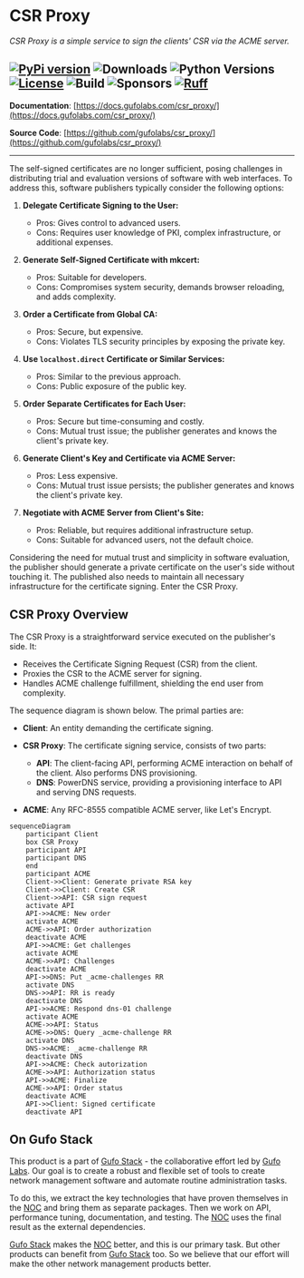 # CSR Proxy

*CSR Proxy is a simple service to sign the clients' CSR via the ACME server.*

[![PyPi version](https://img.shields.io/pypi/v/csr_proxy.svg)](https://pypi.python.org/pypi/csr_proxy/)
![Downloads](https://img.shields.io/pypi/dw/csr_proxy)
![Python Versions](https://img.shields.io/pypi/pyversions/csr_proxy)
[![License](https://img.shields.io/badge/License-BSD_3--Clause-blue.svg)](https://opensource.org/licenses/BSD-3-Clause)
![Build](https://img.shields.io/github/actions/workflow/status/gufolabs/csr_proxy/py-tests.yml?branch=master)
![Sponsors](https://img.shields.io/github/sponsors/gufolabs)
[![Ruff](https://img.shields.io/endpoint?url=https://raw.githubusercontent.com/charliermarsh/ruff/main/assets/badge/v0.json)](https://github.com/charliermarsh/ruff)
---

**Documentation**: [https://docs.gufolabs.com/csr_proxy/](https://docs.gufolabs.com/csr_proxy/)

**Source Code**: [https://github.com/gufolabs/csr_proxy/](https://github.com/gufolabs/csr_proxy/)

---
The self-signed certificates are no longer sufficient, posing challenges in distributing trial and evaluation versions of software with web interfaces. To address this, software publishers typically consider the following options:

1. **Delegate Certificate Signing to the User:**

    - Pros: Gives control to advanced users.
    - Cons: Requires user knowledge of PKI, complex infrastructure, or additional expenses.

2. **Generate Self-Signed Certificate with mkcert:**

    - Pros: Suitable for developers.
    - Cons: Compromises system security, demands browser reloading, and adds complexity.

3. **Order a Certificate from Global CA:**

    - Pros: Secure, but expensive.
    - Cons: Violates TLS security principles by exposing the private key.

4. **Use `localhost.direct` Certificate or Similar Services:**

    - Pros: Similar to the previous approach.
    - Cons: Public exposure of the public key.

5. **Order Separate Certificates for Each User:**

    - Pros: Secure but time-consuming and costly.
    - Cons: Mutual trust issue; the publisher generates and knows the client's private key.

6. **Generate Client's Key and Certificate via ACME Server:**

    - Pros: Less expensive.
    - Cons: Mutual trust issue persists; the publisher generates and knows the client's private key.

7. **Negotiate with ACME Server from Client's Site:**

    - Pros: Reliable, but requires additional infrastructure setup.
    - Cons: Suitable for advanced users, not the default choice.

Considering the need for mutual trust and simplicity in software evaluation, 
the publisher should generate a private certificate on the user's side without touching it.
The published also needs to maintain all necessary infrastructure for the certificate signing.
Enter the CSR Proxy.

## CSR Proxy Overview

The CSR Proxy is a straightforward service executed on the publisher's side. It:

- Receives the Certificate Signing Request (CSR) from the client.
- Proxies the CSR to the ACME server for signing.
- Handles ACME challenge fulfillment, shielding the end user from complexity.

The sequence diagram is shown below. The primal parties are:

- **Client**: An entity demanding the certificate signing.

- **CSR Proxy**: The certificate signing service, consists of two parts:

    - **API**: The client-facing API, performing ACME interaction on behalf of the client. Also performs DNS provisioning.
    - **DNS**: PowerDNS service, providing a provisioning interface to API and serving DNS requests.

- **ACME**: Any RFC-8555 compatible ACME server, like Let's Encrypt.

``` mermaid
sequenceDiagram
    participant Client
    box CSR Proxy
    participant API
    participant DNS
    end
    participant ACME
    Client->>Client: Generate private RSA key
    Client->>Client: Create CSR
    Client->>API: CSR sign request
    activate API
    API->>ACME: New order
    activate ACME
    ACME->>API: Order authorization
    deactivate ACME
    API->>ACME: Get challenges
    activate ACME
    ACME->>API: Challenges
    deactivate ACME
    API->>DNS: Put _acme-challenges RR
    activate DNS
    DNS->>API: RR is ready
    deactivate DNS
    API->>ACME: Respond dns-01 challenge
    activate ACME
    ACME->>API: Status
    ACME->>DNS: Query _acme-challenge RR
    activate DNS
    DNS->>ACME: _acme-challenge RR
    deactivate DNS
    API->>ACME: Check autorization
    ACME->>API: Authorization status
    API->>ACME: Finalize
    ACME->>API: Order status    
    deactivate ACME
    API->>Client: Signed certificate
    deactivate API    
```

## On Gufo Stack

This product is a part of [Gufo Stack][Gufo Stack] - the collaborative effort 
led by [Gufo Labs][Gufo Labs]. Our goal is to create a robust and flexible 
set of tools to create network management software and automate 
routine administration tasks.

To do this, we extract the key technologies that have proven themselves 
in the [NOC][NOC] and bring them as separate packages. Then we work on API,
performance tuning, documentation, and testing. The [NOC][NOC] uses the final result
as the external dependencies.

[Gufo Stack][Gufo Stack] makes the [NOC][NOC] better, and this is our primary task. But other products
can benefit from [Gufo Stack][Gufo Stack] too. So we believe that our effort will make 
the other network management products better.

[Gufo Labs]: https://gufolabs.com/
[Gufo Stack]: https://docs.gufolabs.com/
[NOC]: https://getnoc.com/
